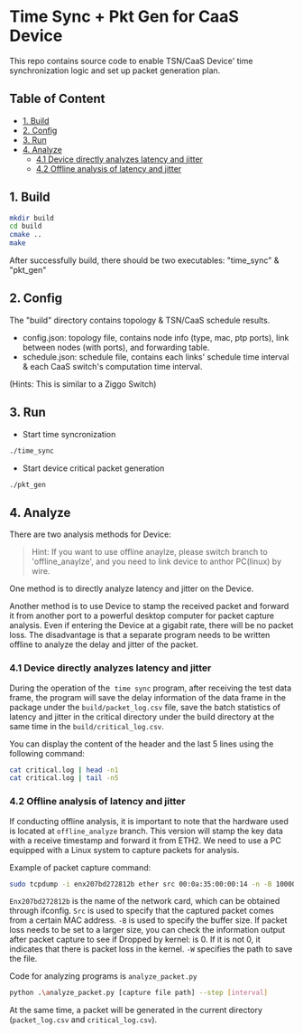 # Time Sync + Pkt Gen for CaaS Device

This repo contains source code to enable TSN/CaaS Device' time synchronization logic and set up packet generation plan.

## Table of Content

- [1. Build](#1-build)
- [2. Config](#2-config)
- [3. Run](#3-run)
- [4. Analyze](#4-analyze)
  - [4.1 Device directly analyzes latency and jitter](#41-Device-directly-analyzes-latency-and-jitter)
  - [4.2 Offline analysis of latency and jitter](#42-offline-analysis-of-latency-and-jitter)

## 1. Build

```bash
mkdir build
cd build
cmake ..
make
```

After successfully build, there should be two executables: "time_sync" & "pkt_gen"

## 2. Config

The "build" directory contains topology & TSN/CaaS schedule results.

* config.json: topology file, contains node info (type, mac, ptp ports), link between nodes (with ports), and forwarding table.
* schedule.json: schedule file, contains each links' schedule time interval & each CaaS switch's computation time interval.

(Hints: This is similar to a Ziggo Switch)

## 3. Run

* Start time syncronization

```bash
./time_sync
```

* Start device critical packet generation

```bash
./pkt_gen
```

## 4. Analyze

There are two analysis methods for Device:

> Hint: If you want to use offline anaylze, please switch branch to 'offline_anaylze', and you need to link device to anthor PC(linux) by wire.

One method is to directly analyze latency and jitter on the Device. 

Another method is to use Device to stamp the received packet and forward it from another port to a powerful desktop computer for packet capture analysis. Even if entering the Device at a gigabit rate, there will be no packet loss. The disadvantage is that a separate program needs to be written offline to analyze the delay and jitter of the packet.

### 4.1 Device directly analyzes latency and jitter

During the operation of the  `time sync` program, after receiving the test data frame, the program will save the delay information of the data frame in the package under the `build/packet_log.csv`   file, save the batch statistics of latency and jitter in the critical directory under the build directory at the same time in the `build/critical_log.csv`.

You can display the content of the header and the last 5 lines using the following command:

```bash
cat critical.log | head -n1
cat critical.log | tail -n5
```

### 4.2 Offline analysis of latency and jitter

If conducting offline analysis, it is important to note that the hardware used is located at `offline_analyze` branch. This version will stamp the key data with a receive timestamp and forward it from ETH2. We need to use a PC equipped with a Linux system to capture packets for analysis.

Example of packet capture command:

```bash
sudo tcpdump -i enx207bd272812b ether src 00:0a:35:00:00:14 -n -B 100000 -w packets.pcapng
```

`Enx207bd272812b` is the name of the network card, which can be obtained through ifconfig. `Src` is used to specify that the captured packet comes from a certain MAC address. `-B` is used to specify the buffer size. If packet loss needs to be set to a larger size, you can check the information output after packet capture to see if Dropped by kernel: is 0. If it is not 0, it indicates that there is packet loss in the kernel. `-W` specifies the path to save the file.

Code for analyzing programs is `analyze_packet.py`

```bash
python .\analyze_packet.py [capture file path] --step [interval]
```

At the same time, a packet will be generated in the current directory (`packet_log.csv` and `critical_log.csv`).
